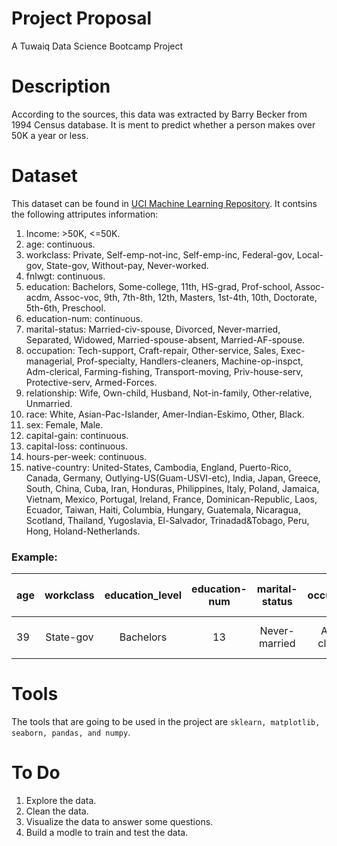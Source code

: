 # Project Proposal
A Tuwaiq Data Science Bootcamp Project
# Description
According to the sources, this data was extracted by Barry Becker from 1994 Census database. It is ment to predict whether a person makes over 50K a year or less. 
# Dataset
This dataset can be found in [UCI Machine Learning Repository](https://archive.ics.uci.edu/ml/datasets/adult).
It contsins the following attriputes information:


1. Income: >50K, <=50K.
2. age: continuous.
3. workclass: Private, Self-emp-not-inc, Self-emp-inc, Federal-gov, Local-gov, State-gov, Without-pay, Never-worked. 
4. fnlwgt: continuous.
5. education: Bachelors, Some-college, 11th, HS-grad, Prof-school, Assoc-acdm, Assoc-voc, 9th, 7th-8th, 12th, Masters, 1st-4th, 10th, Doctorate, 5th-6th, Preschool.
6. education-num: continuous.
7. marital-status: Married-civ-spouse, Divorced, Never-married, Separated, Widowed, Married-spouse-absent, Married-AF-spouse.
8. occupation: Tech-support, Craft-repair, Other-service, Sales, Exec-managerial, Prof-specialty, Handlers-cleaners, Machine-op-inspct, Adm-clerical, Farming-fishing, Transport-moving, Priv-house-serv, Protective-serv, Armed-Forces.
9. relationship: Wife, Own-child, Husband, Not-in-family, Other-relative, Unmarried.
10. race: White, Asian-Pac-Islander, Amer-Indian-Eskimo, Other, Black.
11. sex: Female, Male.
12. capital-gain: continuous.
13. capital-loss: continuous.
14. hours-per-week: continuous.
15. native-country: United-States, Cambodia, England, Puerto-Rico, Canada, Germany, Outlying-US(Guam-USVI-etc), India, Japan, Greece, South, China, Cuba, Iran, Honduras, Philippines, Italy, Poland, Jamaica, Vietnam, Mexico, Portugal, Ireland, France, Dominican-Republic, Laos, Ecuador, Taiwan, Haiti, Columbia, Hungary, Guatemala, Nicaragua, Scotland, Thailand, Yugoslavia, El-Salvador, Trinadad&Tobago, Peru, Hong, Holand-Netherlands.

### Example:
													
| age | workclass | education_level | education-num | marital-status | occupation | relationship | race | sex | capital-gain | capital-loss | hours-per-week | native-country | income |
| :---         |     :---:      |     :---:      |     :---:      |     :---:      |     :---:      |     :---:      |     :---:      |     :---:      |     :---:      |     :---:      |     :---:      |     :---:      |          ---: |
| 39   | State-gov     | Bachelors    | 13   | Never-married    | Adm-clerical    | Not-in-family   | White     | Male    | 2174   | 0     | 40    | United-Statest status     | <=50K |

# Tools
The tools that are going to be used in the project are ```sklearn, matplotlib, seaborn, pandas, and numpy```.

# To Do
1. Explore the data.
2. Clean the data.
3. Visualize the data to answer some questions.
4. Build a modle to train and test the data. 
